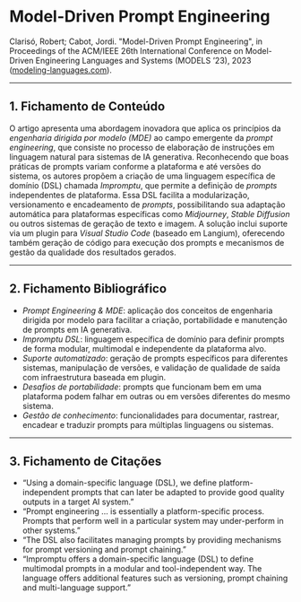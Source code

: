# Model-Driven Prompt Engineering

Clarisó, Robert; Cabot, Jordi. "Model-Driven Prompt Engineering", in Proceedings of the ACM/IEEE 26th International Conference on Model-Driven Engineering Languages and Systems (MODELS ’23), 2023 ([modeling-languages.com](https://modeling-languages.com/wp-content/uploads/2023/08/model-driven-prompt-engineering.pdf?utm_source=chatgpt.com)).

---

## 1. Fichamento de Conteúdo

O artigo apresenta uma abordagem inovadora que aplica os princípios da *engenharia dirigida por modelo (MDE)* ao campo emergente da *prompt engineering*, que consiste no processo de elaboração de instruções em linguagem natural para sistemas de IA generativa. 
Reconhecendo que boas práticas de prompts variam conforme a plataforma e até versões do sistema, os autores propõem a criação de uma linguagem específica de domínio (DSL) chamada *Impromptu*, que permite a definição de *prompts* independentes de plataforma. 
Essa DSL facilita a modularização, versionamento e encadeamento de *prompts*, possibilitando sua adaptação automática para plataformas específicas como *Midjourney*, *Stable Diffusion* ou outros sistemas de geração de texto e imagem. 
A solução inclui suporte via um plugin para *Visual Studio Code* (baseado em Langium), oferecendo também geração de código para execução dos prompts e mecanismos de gestão da qualidade dos resultados gerados.

---

## 2. Fichamento Bibliográfico

* *Prompt Engineering & MDE*: aplicação dos conceitos de engenharia dirigida por modelo para facilitar a criação, portabilidade e manutenção de prompts em IA generativa.  
* *Impromptu DSL*: linguagem específica de domínio para definir prompts de forma modular, multimodal e independente da plataforma alvo.  
* *Suporte automatizado*: geração de prompts específicos para diferentes sistemas, manipulação de versões, e validação de qualidade de saída com infraestrutura baseada em plugin.  
* *Desafios de portabilidade*: prompts que funcionam bem em uma plataforma podem falhar em outras ou em versões diferentes do mesmo sistema.  
* *Gestão de conhecimento*: funcionalidades para documentar, rastrear, encadear e traduzir prompts para múltiplas linguagens ou sistemas.  

---

## 3. Fichamento de Citações

* “Using a domain-specific language (DSL), we define platform-independent prompts that can later be adapted to provide good quality outputs in a target AI system.”  
* “Prompt engineering … is essentially a platform-specific process. Prompts that perform well in a particular system may under-perform in other systems.”  
* “The DSL also facilitates managing prompts by providing mechanisms for prompt versioning and prompt chaining.”  
* “Impromptu offers a domain-specific language (DSL) to define multimodal prompts in a modular and tool-independent way. The language offers additional features such as versioning, prompt chaining and multi-language support.”
